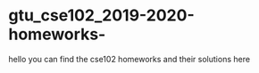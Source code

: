 # gtu_cse102_2019-2020-homeworks-


hello you can find the cse102 homeworks and their solutions here
